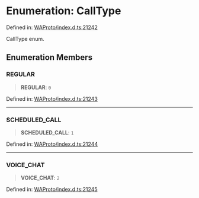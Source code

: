 # Enumeration: CallType

Defined in: [WAProto/index.d.ts:21242](https://github.com/Fokusdotid/bail/blob/546bbbb35e652e95f45982a71bee62b2c682e4eb/WAProto/index.d.ts#L21242)

CallType enum.

## Enumeration Members

### REGULAR

> **REGULAR**: `0`

Defined in: [WAProto/index.d.ts:21243](https://github.com/Fokusdotid/bail/blob/546bbbb35e652e95f45982a71bee62b2c682e4eb/WAProto/index.d.ts#L21243)

***

### SCHEDULED\_CALL

> **SCHEDULED\_CALL**: `1`

Defined in: [WAProto/index.d.ts:21244](https://github.com/Fokusdotid/bail/blob/546bbbb35e652e95f45982a71bee62b2c682e4eb/WAProto/index.d.ts#L21244)

***

### VOICE\_CHAT

> **VOICE\_CHAT**: `2`

Defined in: [WAProto/index.d.ts:21245](https://github.com/Fokusdotid/bail/blob/546bbbb35e652e95f45982a71bee62b2c682e4eb/WAProto/index.d.ts#L21245)
